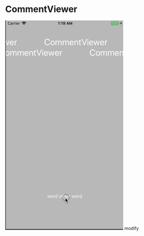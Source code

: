 # CommentViewer

<img src="https://github.com/akasaaa/CommentViewer/blob/master/CommentViewer.gif">
modify
